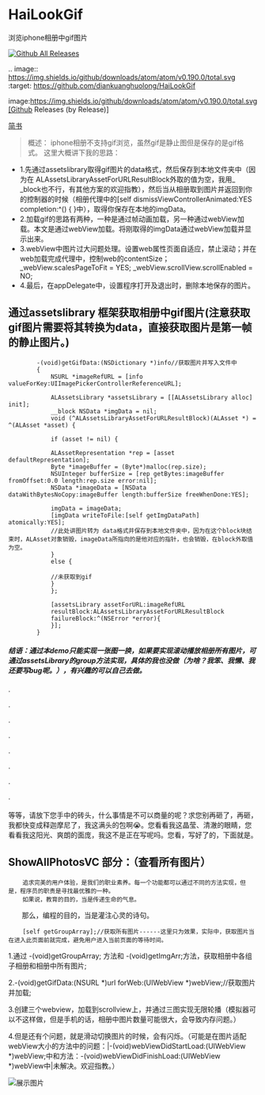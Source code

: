 # HaiLookGif
浏览iphone相册中gif图片

[![Github All Releases](https://img.shields.io/github/downloads/atom/atom/total.svg)](https://github.com/diankuanghuolong/HaiLookGif)

.. image:: https://img.shields.io/github/downloads/atom/atom/v0.190.0/total.svg   :target: https://github.com/diankuanghuolong/HaiLookGif

image:https://img.shields.io/github/downloads/atom/atom/v0.190.0/total.svg[Github Releases (by Release)]

[简书](https://www.jianshu.com/p/e28f803f2888)

>概述：
    iphone相册不支持gif浏览，虽然gif是静止图但是保存的是gif格式。
    这里大概讲下我的思路：
    
- 1.先通过assetslibrary取得gif图片的data格式，然后保存到本地文件夹中（因为在 ALAssetsLibraryAssetForURLResultBlock外取的值为空，我用_ _block也不行，有其他方案的欢迎指教），然后当从相册取到图片并返回到你的控制器的时候（相册代理中的[self dismissViewControllerAnimated:YES completion:^() { }中），取得你保存在本地的imgData。
- 2.加载gif的思路有两种，一种是通过帧动画加载，另一种通过webView加载。本文是通过webView加载。将刚取得的imgData通过webView加载并显示出来。
- 3.webView中图片过大问题处理。设置web属性页面自适应，禁止滚动；并在web加载完成代理中，控制web的contentSize；
                _webView.scalesPageToFit = YES;
                _webView.scrollView.scrollEnabled = NO;
- 4.最后，在appDelegate中，设置程序打开及退出时，删除本地保存的图片。

## 通过assetslibrary 框架获取相册中gif图片(注意获取gif图片需要将其转换为data，直接获取图片是第一帧的静止图片。)
    
```
        -(void)getGifData:(NSDictionary *)info//获取图片并写入文件中
        {
            NSURL *imageRefURL = [info valueForKey:UIImagePickerControllerReferenceURL];
    
            ALAssetsLibrary *assetsLibrary = [[ALAssetsLibrary alloc] init];
            __block NSData *imgData = nil;
            void (^ALAssetsLibraryAssetForURLResultBlock)(ALAsset *) = ^(ALAsset *asset) {

            if (asset != nil) {

            ALAssetRepresentation *rep = [asset defaultRepresentation];
            Byte *imageBuffer = (Byte*)malloc(rep.size);
            NSUInteger bufferSize = [rep getBytes:imageBuffer fromOffset:0.0 length:rep.size error:nil];
            NSData *imageData = [NSData dataWithBytesNoCopy:imageBuffer length:bufferSize freeWhenDone:YES];

            imgData = imageData;
            [imgData writeToFile:[self getImgDataPath] atomically:YES];
            //此处讲图片转为 data格式并保存到本地文件夹中，因为在这个block块结束时，ALAsset对象销毁，imageData所指向的是他对应的指针，也会销毁，在block外取值为空。
            }
            else {

            //未获取到gif
            }
            };

            [assetsLibrary assetForURL:imageRefURL
            resultBlock:ALAssetsLibraryAssetForURLResultBlock
            failureBlock:^(NSError *error){
            }];
        }

```

##### 结语：通过本demo只能实现一张图一换，如果要实现滚动播放相册所有图片，可通过assetsLibrary的group方法实现，具体的我也没做（为啥？我笨、我懒、我还要写bug呢。），有兴趣的可以自己去做。

·

·

·

·

·

·

·

·

等等，请放下您手中的砖头，什么事情是不可以商量的呢？求您别再砸了，再砸，我都快变成释迦摩尼了，我这满头的包啊😭。您看看我这晶莹、清澈的眼睛，您看看我这阳光、爽朗的面庞，我这不是正在写呢吗。您看，写好了的，下面就是。

## ShowAllPhotosVC 部分：（查看所有图片）


        追求完美的用户体验，是我们的职业素养。每一个功能都可以通过不同的方法实现，但是，程序员的职责是寻找最优雅的一种。
        如果说，教育的目的，当是传递生命的气息。
        那么，编程的目的，当是灌注心灵的诗句。
     
        [self getGroupArray];//获取所有图片------这里只为效果，实际中，获取图片当在进入此页面前就完成，避免用户进入当前页面的等待时间。
        

1.通过 -(void)getGroupArray; 方法和 -(void)getImgArr;方法，获取相册中各组子相册和相册中所有图片;

2.-(void)getGifData:(NSURL *)url forWeb:(UIWebView *)webView;//获取图片并加载;

3.创建三个webview，加载到scrollview上，并通过三图实现无限轮播（模拟器可以不这样做，但是手机的话，相册中图片数量可能很大，会导致内存问题。）

4.但是还有个问题，就是滑动切换图片的时候，会有闪烁。（可能是在图片适配webView大小的方法中的问题：|-(void)webViewDidStartLoad:(UIWebView *)webView;中和方法：-(void)webViewDidFinishLoad:(UIWebView *)webView中|未解决。欢迎指教。）


![展示图片](https://github.com/diankuanghuolong/HaiLookGif/blob/master/HaiLookGif/showImages/gifLook.gif)
